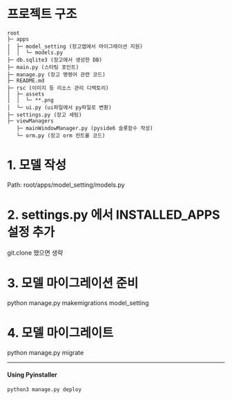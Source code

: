 # 프로젝트 구조
```
root
├─ apps
│  ├─ model_setting (장고앱에서 마이그레이션 지원)
│  │  └─ models.py
├─ db.sqlite3 (장고에서 생성한 DB)
├─ main.py (스타팅 포인트)
├─ manage.py (장고 명령어 관련 코드)
├─ README.md 
├─ rsc (이미지 등 리소스 관리 디렉토리)
│  ├─ assets
│  │  └─ **.png
│  └─ ui.py (ui파일에서 py파일로 변환)
├─ settings.py (장고 세팅)
├─ viewManagers 
   ├─ mainWindowManager.py (pyside6 슬롯함수 작성)
   └─ orm.py (장고 orm 컨트롤 코드)
```

# 1. 모델 작성
Path: root/apps/model_setting/models.py

# 2. settings.py 에서 INSTALLED_APPS 설정 추가
git.clone 했으면 생략

# 3. 모델 마이그레이션 준비 
python manage.py makemigrations model_setting

# 4. 모델 마이그레이트
python manage.py migrate


***
#### Using Pyinstaller
`python3 manage.py deploy`


 
